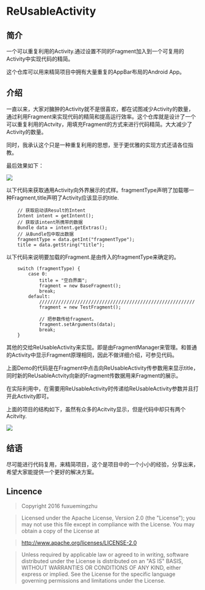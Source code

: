 # ReUsableActivity

## 简介

一个可以重复利用的Activity.通过设置不同的Fragment加入到一个可复用的Activity中实现代码的精简。

这个仓库可以用来精简项目中拥有大量重复的AppBar布局的Android App。

## 介绍

一直以来，大家对臃肿的Activity就不是很喜欢，都在试图减少Activity的数量，通过利用Fragment来实现代码的精简和提高运行效率。这个仓库就是设计了一个可以重复利用的Actvity，用填充Fragment的方式来进行代码精简。大大减少了Activity的数量。

同时，我承认这个只是一种重复利用的思想，至于更优雅的实现方式还请各位指教。

最后效果如下：

![](https://github.com/fuxuemingzhu/fuxuemingzhu.github.io/blob/master/images/ReUsableActivity-Using/fragments.gif?raw=true)

以下代码来获取通用Activity向外界展示的式样。fragmentType声明了加载哪一种Fragment,title声明了Activity应该显示的title.

        // 获取启动该Result的Intent
        Intent intent = getIntent();
        // 获取该intent所携带的数据
        Bundle data = intent.getExtras();
        // 从Bundle包中取出数据
        fragmentType = data.getInt("fragmentType");
        title = data.getString("title");

以下代码来说明要加载的Fragment.是由传入的fragmentType来确定的。

        switch (fragmentType) {
            case 0:
                title = "空白界面";
                fragment = new BaseFragment();
                break;
            default:
                /////////////////////////////////////////////////////////
                fragment = new TestFragment();

				// 把参数传给fragment。
                fragment.setArguments(data);
                break;
        }

其他的交给ReUsableActivity来实现。即是由FragmentManager来管理。和普通的Activity中显示Fragment原理相同，因此不做详细介绍，可参见代码。

上面Demo的代码是在Fragment中点击向ReUsableActivity传参数用来显示title，同时新的ReUsableActvity向新的Fragment传数据用来Fragment的展示。

在实际利用中，在需要用ReUsableActivity时传递给ReUsableActivity参数并且打开此Activity即可。

上面的项目的结构如下，虽然有众多的Acitvity显示，但是代码中却只有两个Acitvity.

![](https://github.com/fuxuemingzhu/fuxuemingzhu.github.io/blob/master/images/ReUsableActivity-Using/project.JPG?raw=true)

## 结语

尽可能进行代码复用，来精简项目，这个是项目中的一个小小的经验，分享出来，希望大家能提供一个更好的解决方案。

## Lincence

> Copyright 2016 fuxuemingzhu

> Licensed under the Apache License, Version 2.0 (the "License"); you may not use this file except in compliance with the License. You may obtain a copy of the License at

> http://www.apache.org/licenses/LICENSE-2.0

> Unless required by applicable law or agreed to in writing, software distributed under the License is distributed on an "AS IS" BASIS, WITHOUT WARRANTIES OR CONDITIONS OF ANY KIND, either express or implied. See the License for the specific language governing permissions and limitations under the License.